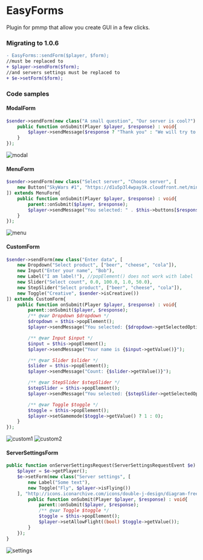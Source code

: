 # EasyForms
Plugin for pmmp that allow you create GUI in a few clicks.

### Migrating to 1.0.6

```diff
- EasyForms::sendForm($player, $form);
//must be replaced to
+ $player->sendForm($form);
//and servers settings must be replaced to
+ $e->setForm($form);
```
### Code samples

#### ModalForm
```php
$sender->sendForm(new class("A small question", "Our server is cool?") extends ModalForm{
	public function onSubmit(Player $player, $response) : void{
		$player->sendMessage($response ? "Thank you" : "We will try to become better");
	}
});
```
![modal](https://i.imgur.com/eI2xaBL.png)
#### MenuForm
```php
$sender->sendForm(new class("Select server", "Choose server", [
	new Button("SkyWars #1", "https://d1u5p3l4wpay3k.cloudfront.net/minecraft_gamepedia/1/19/Melon.png")
]) extends MenuForm{
	public function onSubmit(Player $player, $response) : void{
		parent::onSubmit($player, $response);
		$player->sendMessage("You selected: " . $this->buttons[$response]->getText());
	}
});
```
![menu](https://i.imgur.com/QewDqkc.png)
#### CustomForm
```php
$sender->sendForm(new class("Enter data", [
	new Dropdown("Select product", ["beer", "cheese", "cola"]),
	new Input("Enter your name", "Bob"),
	new Label("I am label!"), //popElement() does not work with label
	new Slider("Select count", 0.0, 100.0, 1.0, 50.0),
	new StepSlider("Select product", ["beer", "cheese", "cola"]),
	new Toggle("Creative", $sender->isCreative())
]) extends CustomForm{
	public function onSubmit(Player $player, $response) : void{
		parent::onSubmit($player, $response);
		/** @var Dropdown $dropdown */
		$dropdown = $this->popElement();
		$player->sendMessage("You selected: {$dropdown->getSelectedOption()}");

		/** @var Input $input */
		$input = $this->popElement();
		$player->sendMessage("Your name is {$input->getValue()}");

		/** @var Slider $slider */
		$slider = $this->popElement();
		$player->sendMessage("Count: {$slider->getValue()}");

		/** @var StepSlider $stepSlider */
		$stepSlider = $this->popElement();
		$player->sendMessage("You selected: {$stepSlider->getSelectedOption()}");

		/** @var Toggle $toggle */
		$toggle = $this->popElement();
		$player->setGamemode($toggle->getValue() ? 1 : 0);
	}
});
```
![custom1](https://i.imgur.com/biAoc91.png)
![custom2](https://i.imgur.com/AFkpS7b.png)
#### ServerSettingsForm
```php
public function onServerSettingsRequest(ServerSettingsRequestEvent $e) : void{
	$player = $e->getPlayer();
	$e->setForm(new class("Server settings", [
		new Label("Some text"),
		new Toggle("Fly", $player->isFlying())
	], "http://icons.iconarchive.com/icons/double-j-design/diagram-free/128/settings-icon.png") extends ServerSettingsForm{
		public function onSubmit(Player $player, $response) : void{
			parent::onSubmit($player, $response);
			/** @var Toggle $toggle */
			$toggle = $this->popElement();
			$player->setAllowFlight((bool) $toggle->getValue());
		}
	});
}
```
![settings](https://i.imgur.com/Yic6LuA.png)
